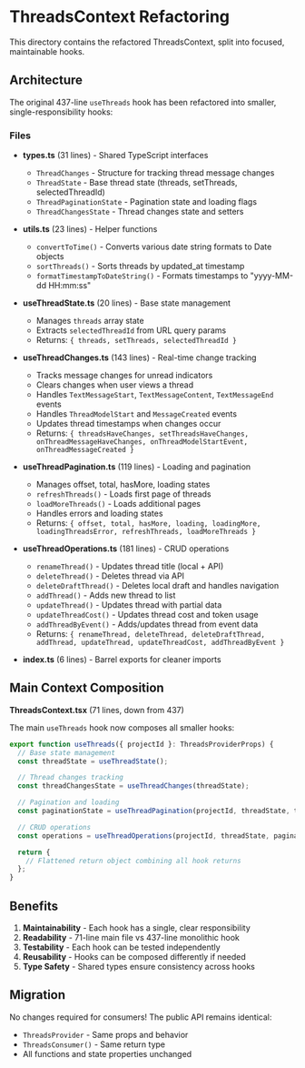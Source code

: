 # ThreadsContext Refactoring

This directory contains the refactored ThreadsContext, split into focused, maintainable hooks.

## Architecture

The original 437-line `useThreads` hook has been refactored into smaller, single-responsibility hooks:

### Files

- **types.ts** (31 lines) - Shared TypeScript interfaces
  - `ThreadChanges` - Structure for tracking thread message changes
  - `ThreadState` - Base thread state (threads, setThreads, selectedThreadId)
  - `ThreadPaginationState` - Pagination state and loading flags
  - `ThreadChangesState` - Thread changes state and setters

- **utils.ts** (23 lines) - Helper functions
  - `convertToTime()` - Converts various date string formats to Date objects
  - `sortThreads()` - Sorts threads by updated_at timestamp
  - `formatTimestampToDateString()` - Formats timestamps to "yyyy-MM-dd HH:mm:ss"

- **useThreadState.ts** (20 lines) - Base state management
  - Manages `threads` array state
  - Extracts `selectedThreadId` from URL query params
  - Returns: `{ threads, setThreads, selectedThreadId }`

- **useThreadChanges.ts** (143 lines) - Real-time change tracking
  - Tracks message changes for unread indicators
  - Clears changes when user views a thread
  - Handles `TextMessageStart`, `TextMessageContent`, `TextMessageEnd` events
  - Handles `ThreadModelStart` and `MessageCreated` events
  - Updates thread timestamps when changes occur
  - Returns: `{ threadsHaveChanges, setThreadsHaveChanges, onThreadMessageHaveChanges, onThreadModelStartEvent, onThreadMessageCreated }`

- **useThreadPagination.ts** (119 lines) - Loading and pagination
  - Manages offset, total, hasMore, loading states
  - `refreshThreads()` - Loads first page of threads
  - `loadMoreThreads()` - Loads additional pages
  - Handles errors and loading states
  - Returns: `{ offset, total, hasMore, loading, loadingMore, loadingThreadsError, refreshThreads, loadMoreThreads }`

- **useThreadOperations.ts** (181 lines) - CRUD operations
  - `renameThread()` - Updates thread title (local + API)
  - `deleteThread()` - Deletes thread via API
  - `deleteDraftThread()` - Deletes local draft and handles navigation
  - `addThread()` - Adds new thread to list
  - `updateThread()` - Updates thread with partial data
  - `updateThreadCost()` - Updates thread cost and token usage
  - `addThreadByEvent()` - Adds/updates thread from event data
  - Returns: `{ renameThread, deleteThread, deleteDraftThread, addThread, updateThread, updateThreadCost, addThreadByEvent }`

- **index.ts** (6 lines) - Barrel exports for cleaner imports

## Main Context Composition

**ThreadsContext.tsx** (71 lines, down from 437)

The main `useThreads` hook now composes all smaller hooks:

```typescript
export function useThreads({ projectId }: ThreadsProviderProps) {
  // Base state management
  const threadState = useThreadState();

  // Thread changes tracking
  const threadChangesState = useThreadChanges(threadState);

  // Pagination and loading
  const paginationState = useThreadPagination(projectId, threadState, threadChangesState);

  // CRUD operations
  const operations = useThreadOperations(projectId, threadState, paginationState.refreshThreads);

  return {
    // Flattened return object combining all hook returns
  };
}
```

## Benefits

1. **Maintainability** - Each hook has a single, clear responsibility
2. **Readability** - 71-line main file vs 437-line monolithic hook
3. **Testability** - Each hook can be tested independently
4. **Reusability** - Hooks can be composed differently if needed
5. **Type Safety** - Shared types ensure consistency across hooks

## Migration

No changes required for consumers! The public API remains identical:
- `ThreadsProvider` - Same props and behavior
- `ThreadsConsumer()` - Same return type
- All functions and state properties unchanged
